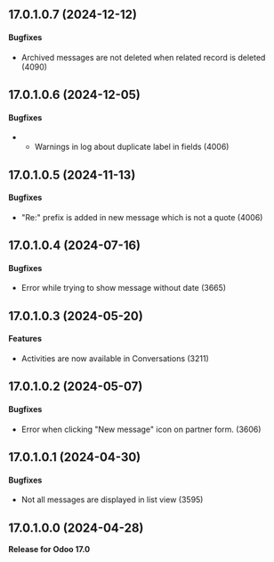 ## 17.0.1.0.7 (2024-12-12)

#### Bugfixes

- Archived messages are not deleted when related record is deleted (4090)


## 17.0.1.0.6 (2024-12-05)

#### Bugfixes

- - Warnings in log about duplicate label in fields (4006)


## 17.0.1.0.5 (2024-11-13)

#### Bugfixes

- "Re:" prefix is added in new message which is not a quote (4006)


## 17.0.1.0.4 (2024-07-16)

#### Bugfixes

- Error while trying to show message without date (3665)


## 17.0.1.0.3 (2024-05-20)

#### Features

- Activities are now available in Conversations (3211)


## 17.0.1.0.2 (2024-05-07)

#### Bugfixes

- Error when clicking "New message" icon on partner form. (3606)


## 17.0.1.0.1 (2024-04-30)

#### Bugfixes

- Not all messages are displayed in list view (3595)


## 17.0.1.0.0 (2024-04-28)

**Release for Odoo 17.0**
